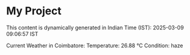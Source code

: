 # My Project

This content is dynamically generated in Indian Time (IST): 2025-03-09 09:06:57 IST


Current Weather in Coimbatore:
Temperature: 26.88 °C
Condition: haze
